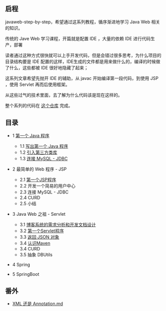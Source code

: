 ## 启程

javaweb-step-by-step，希望通过这系列教程，循序渐进地学习 Java Web 相关的知识。

传统的 Jave Web 学习课程，开篇就是配置 IDE ，大量的依赖 IDE 进行代码生产，部署

读者通过这种方式很快就可以上手开发代码，但是会错过很多思考，为什么项目的目录结构要是 IDE 配置的这样，IDE生成的文件都是用来做什么的，编译的时候做了什么，这些都被 IDE 很好地隐藏了起来；

这系列文章希望先抛开 IDE 的辅助，从 javac 开始编译第一段代码，到使用 JSP ，使用 Servlet 再而后使用框架。

从这些过气的技术里面，去了解为什么代码该是现在这样的。

整个系列的代码在 [这个仓库](https://github.com/weboutin/java-blog) 完成。

## 目录

* 1 [第一个 Java 程序](https://github.com/weboutin/javaweb-step-by-step/blob/main/Step1/)
  * 1.1 [写出第一个 Java 程序](https://github.com/weboutin/javaweb-step-by-step/blob/main/Step1/%E7%AC%AC%E4%B8%80%E4%B8%AAJava%E7%A8%8B%E5%BA%8F.md)
  * 1.2 [引入第三方类库](https://github.com/weboutin/javaweb-step-by-step/blob/main/Step1/%E5%BC%95%E5%85%A5%E7%AC%AC%E4%B8%89%E6%96%B9%E7%B1%BB%E5%BA%93.md)
  * 1.3 [连接 MySQL - JDBC](https://github.com/weboutin/javaweb-step-by-step/blob/main/Step1/%E8%BF%9E%E6%8E%A5MySQL-JDBC.md)
  
* 2 最简单的 Web 程序 - JSP
  * 2.1 [第一个JSP程序](https://github.com/weboutin/javaweb-step-by-step/blob/main/Step2/%E9%83%A8%E7%BD%B2Helloworld.md)
  * 2.2 开发一个简易的用户中心
  * 2.3 连接 MySQL - JDBC
  * 2.4 CURD
  * 2.5 小结
  
* 3 Java Web 之祖 - Servlet
  * 3.1 [博客系统的需求分析和开发文档设计](https://github.com/weboutin/javaweb-step-by-step/blob/main/Step3/%E5%8D%9A%E5%AE%A2%E7%B3%BB%E7%BB%9F%E7%9A%84%E9%9C%80%E6%B1%82%E5%88%86%E6%9E%90%E5%92%8C%E5%BC%80%E5%8F%91%E6%96%87%E6%A1%A3%E8%AE%BE%E8%AE%A1.md)
  * 3.2 [第一个Servlet程序](https://github.com/weboutin/javaweb-step-by-step/blob/main/Step3/%E7%AC%AC%E4%B8%80%E4%B8%AAServlet%E7%A8%8B%E5%BA%8F.md)
  * 3.3 [返回 JSON 对象](https://github.com/weboutin/javaweb-step-by-step/blob/main/Step3/%E8%BF%94%E5%9B%9EJSON%E5%AF%B9%E8%B1%A1.md)
  * 3.4 [认识Maven](https://github.com/weboutin/javaweb-step-by-step/tree/main/Step3)
  * 3.4 CURD
  * 3.5 抽象 DBUtils
  
* 4 Spring
* 5 SpringBoot
## 番外
  * [XML 还是 Annotation.md](https://github.com/weboutin/javaweb-step-by-step/blob/main/extra/XML%20%E8%BF%98%E6%98%AF%20Annotation.md)
